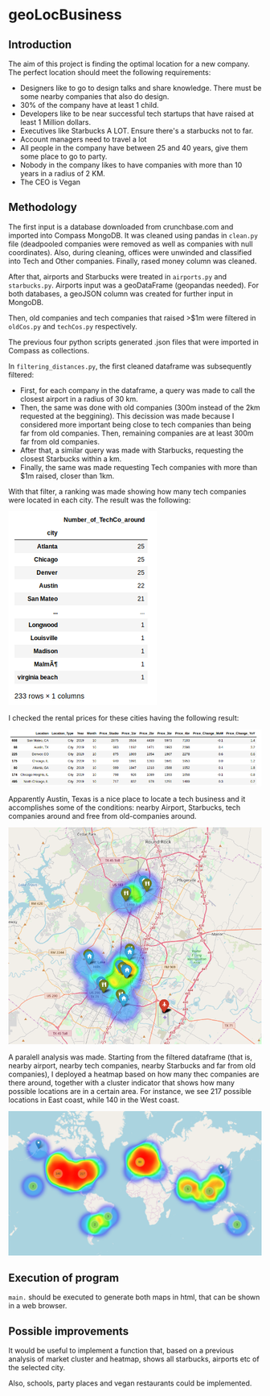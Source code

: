 # geoLocBusiness

## Introduction
The aim of this project is finding the optimal location for a new company. The perfect location should meet the following requirements:

- Designers like to go to design talks and share knowledge. There must be some nearby companies that also do design.
- 30% of the company have at least 1 child.
- Developers like to be near successful tech startups that have raised at least 1 Million dollars.
- Executives like Starbucks A LOT. Ensure there's a starbucks not to far.
- Account managers need to travel a lot
- All people in the company have between 25 and 40 years, give them some place to go to party.
- Nobody in the company likes to have companies with more than 10 years in a radius of 2 KM.
- The CEO is Vegan

## Methodology

The first input is a database downloaded from crunchbase.com and imported into Compass MongoDB. It was cleaned using pandas in `clean.py` file (deadpooled companies were removed as well as companies with null coordinates). Also, during cleaning, offices were unwinded and classified into Tech and Other companies. Finally, rased money column was cleaned.

After that, airports and Starbucks were treated in `airports.py` and `starbucks.py`. Airports input was a geoDataFrame (geopandas needed). For both databases, a geoJSON column was created for further input in MongoDB.

Then, old companies and tech companies that raised >$1m were filtered in `oldCos.py` and `techCos.py` respectively.

The previous four python scripts generated .json files that were imported in Compass as collections.

In `filtering_distances.py`, the first cleaned dataframe was subsequently filtered:

- First, for each company in the dataframe, a query was made to call the closest airport in a radius of 30 km.
- Then, the same was done with old companies (300m instead of the 2km requested at the beggining). This decission was made because I considered more important being close to tech companies than being far from old companies. Then, remaining companies are at least 300m far from old companies.
- After that, a similar query was made with Starbucks, requesting the closest Starbucks within a km.
- Finally, the same was made requesting Tech companies with more than $1m raised, closer than 1km.

With that filter, a ranking was made showing how many tech companies were located in each city. The result was the following:

![alt text](https://raw.githubusercontent.com/jlmingo/geoLocBusiness/project-mongo/input/img/techCos.png)

I checked the rental prices for these cities having the following result:

![alt text](https://raw.githubusercontent.com/jlmingo/geoLocBusiness/project-mongo/input/img/rentals.png)

Apparently Austin, Texas is a nice place to locate a tech business and it accomplishes some of the conditions: nearby Airport, Starbucks, tech companies around and free from old-companies around.

![alt text](https://raw.githubusercontent.com/jlmingo/geoLocBusiness/project-mongo/input/img/austinTX.png)

A paralell analysis was made. Starting from the filtered dataframe (that is, nearby airport, nearby tech companies, nearby Starbucks and far from old companies), I deployed a heatmap based on how many thec companies are there around, together with a cluster indicator that shows how many possible locations are in a certain area. For instance, we see 217 possible locations in East coast, while 140 in the West coast.

![alt text](https://raw.githubusercontent.com/jlmingo/geoLocBusiness/project-mongo/input/img/worldwide.png)

## Execution of program

`main.` should be executed to generate both maps in html, that can be shown in a web browser.

## Possible improvements

It would be useful to implement a function that, based on a previous analysis of market cluster and heatmap, shows all starbucks, airports etc of the selected city. 

Also, schools, party places and vegan restaurants could be implemented.